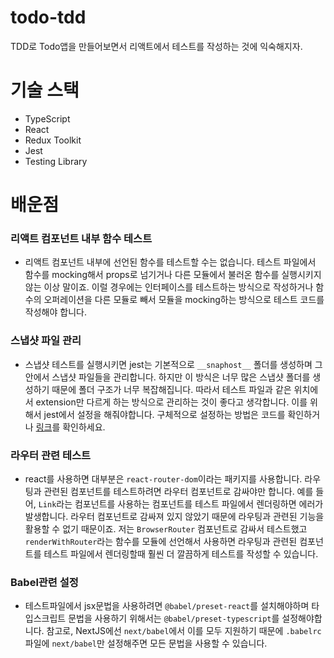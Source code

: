 # todo-tdd
TDD로 Todo앱을 만들어보면서 리액트에서 테스트를 작성하는 것에 익숙해지자.

# 기술 스택
- TypeScript
- React
- Redux Toolkit
- Jest
- Testing Library

# 배운점

### 리액트 컴포넌트 내부 함수 테스트
- 리액트 컴포넌트 내부에 선언된 함수를 테스트할 수는 없습니다. 테스트 파일에서 함수를 mocking해서 props로 넘기거나 다른 모듈에서 불러온 함수를 실행시키지 않는 이상 말이죠. 
이럴 경우에는 인터페이스를 테스트하는 방식으로 작성하거나 함수의 오퍼레이션을 다른 모듈로 빼서 모듈을 mocking하는 방식으로 테스트 코드를 작성해야 합니다.

### 스냅샷 파일 관리
- 스냅샷 테스트를 실행시키면 jest는 기본적으로 `__snaphost__` 폴더를 생성하며 그 안에서 스냅샷 파일들을 관리합니다. 하지만 이 방식은 너무 많은 스냅샷 폴더를 생성하기 때문에 폴더 구조가 너무 복잡해집니다. 따라서 테스트 파일과 같은 위치에서 extension만 다르게 하는 방식으로 관리하는 것이 좋다고 생각합니다. 이를 위해서 jest에서 설정을 해줘야합니다. 구체적으로 설정하는 방법은 코드를 확인하거나 <a href="https://jestjs.io/docs/configuration#snapshotresolver-string">링크</a>를 확인하세요.

### 라우터 관련 테스트
- react를 사용하면 대부분은 `react-router-dom`이라는 패키지를 사용합니다. 라우팅과 관련된 컴포넌트를 테스트하려면 라우터 컴포넌트로 감싸야만 합니다. 예를 들어, `Link`라는 컴포넌트를 사용하는 컴포넌트를 테스트 파일에서 렌더링하면 에러가 발생합니다. 라우터 컴포넌트로 감싸져 있지 않았기 때문에 라우팅과 관련된 기능을 활용할 수 없기 때문이죠. 저는 `BrowserRouter` 컴포넌트로 감싸서 테스트했고 `renderWithRouter`라는 함수를 모듈에 선언해서 사용하면 라우팅과 관련된 컴포넌트를 테스트 파일에서 렌더링할때 훨씬 더 깔끔하게 테스트를 작성할 수 있습니다.

### Babel관련 설정
- 테스트파일에서 jsx문법을 사용하려면 `@babel/preset-react`를 설치해야하며 타입스크립트 문법을 사용하기 위해서는 `@babel/preset-typescript`를 설정해야합니다. 참고로, NextJS에선 `next/babel`에서 이를 모두 지원하기 때문에 `.babelrc`파일에 `next/babel`만 설정해주면 모든 문법을 사용할 수 있습니다.
